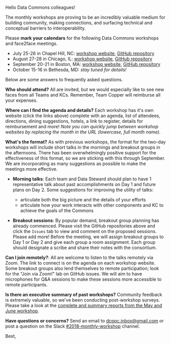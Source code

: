 Hello Data Commons colleagues! 

The monthly workshops are proving to be an incredibly valuable medium for building community, making connections, and surfacing technical and conceptual barriers to interoperability. 

Please **mark your calendars** for the following Data Commons workshops and face2face meetings. 

 * July 25-26 in Chapel Hill, NC: [workshop website](http://nih-data-commons.us/2018-july-workshop/), [GitHub repository](https://github.com/dcppc/2018-july-workshop) 
 * August 27-28 in Chicago, IL: [workshop website](http://nih-data-commons.us/2018-august-workshop/), [GitHub repository](https://github.com/dcppc/2018-august-workshop)  
 * September 20-21 in Boston, MA: [workshop website](http://nih-data-commons.us/2018-september-workshop/), [GitHub repository](https://github.com/dcppc/2018-september-workshop)
 * October 15-16 in Bethesda, MD: _stay tuned for details!_
 
Below are some answers to frequently asked questions. 

**Who should attend?** All are invited, but we would especially like to see new faces from all Teams and KCs. Remember, Team Copper will reimburse all your expenses. 

**Where can I find the agenda and details?** Each workshop has it's own website (click the links above) complete with an agenda, list of attendees, directions, dining suggestions, hotels, a link to register, details for reimbursement and more! _Note you can quickly jump between workshop websites by replacing the month in the URL (lowercase, full month name)._ 

**What's the format?** As with previous workshops, the format for the two-day workshops will include short talks in the mornings and breakout groups in the afternoons. There has been overwhelmingly positive support for the effectiveness of this format, so we are sticking with this through September. We are incorporating as many suggestions as possible to make the meetings more effective.

*  **Morning talks**: Each team and Data Steward should plan to have 1 representative talk about past accomplishments on Day 1 and future plans on Day 2. Some suggestions for improving the utility of talks:
   - articulate both the big picture and the details of your efforts
   - articulate how your work interacts with other components and KC to achieve the goals of the Commons

*  **Breakout sessions**: By popular demand, breakout group planning has already commenced. Please visit the GitHub repositories above and click the `Issues` tab to view and comment on the proposed sessions. Please add more! Before the meeting, we will assign breakout groups to Day 1 or Day 2 and give each group a room assignment. Each group should designate a scribe and share their notes with the consortium. 

**Can I join remotely?**: All are welcome to listen to the talks remotely via Zoom. The link to connect is on the agenda on each workshop website. Some breakout groups also lend themselves to remote participation; look for the "Join via Zoom!" lab on GitHub issues. We will aim to have microphones for Q&A sessions to make these sessions more accessible to remote participants.

**Is there an executive summary of past workshops?** Community feedback is extremely valuable, so we've been conducting post-workshop surveys. Please take a look at the [complete and summary reports from the May and June workshop](https://github.com/dcppc/internal/tree/master/Assessment). 

**Have questions or concerns?** Send an email to <dcppc.inbox@gmail.com> or post a question on the Slack [#2018-monthly-workshop](https://nih-dcppc.slack.com/messages/CAMLGP27N/convo/GANQFSGAD-1528381202.000599/) channel.

Best,
